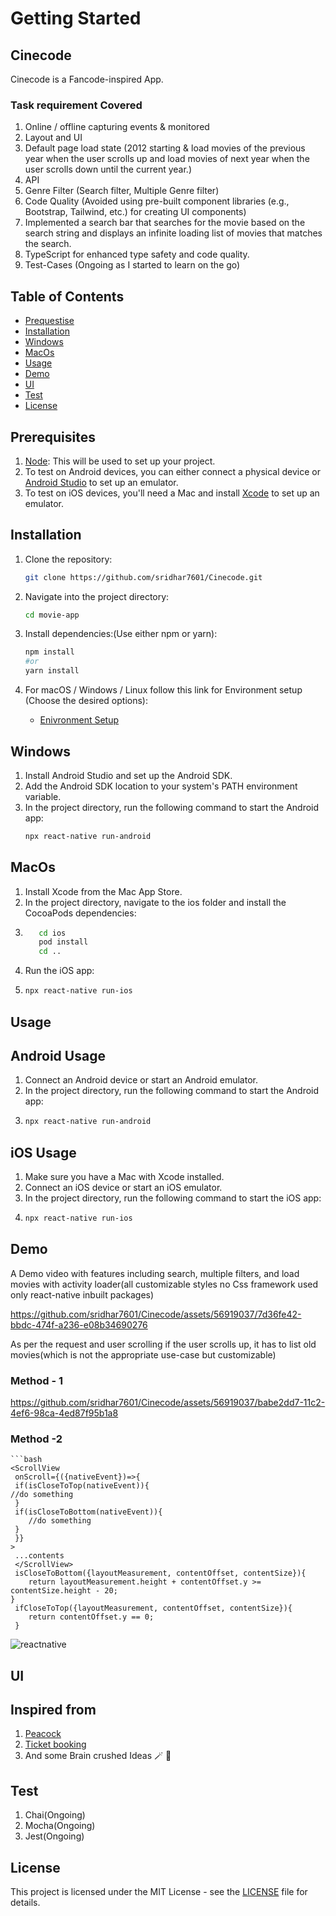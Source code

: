# Getting Started
## Cinecode

Cinecode is a Fancode-inspired App.
### Task requirement Covered
1. Online / offline capturing events & monitored
2. Layout and UI
3. Default page load state (2012 starting & load movies of the previous year when the user scrolls up and load
movies of next year when the user scrolls down until the current year.)
4. API
5. Genre Filter (Search filter, Multiple Genre filter)
6. Code Quality (Avoided using pre-built component libraries (e.g., Bootstrap, Tailwind, etc.) for
creating UI components)
7. Implemented a search bar that searches for the movie based on the search string
and displays an infinite loading list of movies that matches the search.
8. TypeScript for enhanced type safety and code quality.
9. Test-Cases (Ongoing as I started to learn on the go)

## Table of Contents

- [Prequestise](#prerequisites)
- [Installation](#installation)
- [Windows](#windows)
- [MacOs](#macos)
- [Usage](#usage)
- [Demo](#demo)
- [UI](#ui)
- [Test](#test)
- [License](#license)

## Prerequisites

1. [Node](https://nodejs.org/en): This will be used to set up your project.
2. To test on Android devices, you can either connect a physical device or [Android Studio](https://developer.android.com/studio) to set up an emulator.
3. To test on iOS devices, you'll need a Mac and install [Xcode](https://developer.apple.com/xcode/) to set up an emulator.

## Installation

1. Clone the repository:

   ```bash
   git clone https://github.com/sridhar7601/Cinecode.git
2. Navigate into the project directory:

   ```bash
   cd movie-app
3. Install dependencies:(Use either npm or yarn):

   ```bash
   npm install
   #or
   yarn install
4. For macOS / Windows / Linux follow this link for Environment setup (Choose the desired options):
     - [Enivronment Setup](https://reactnative.dev/docs/environment-setup)

 ## Windows

1. Install Android Studio and set up the Android SDK.
2. Add the Android SDK location to your system's PATH environment variable.
3. In the project directory, run the following command to start the Android app:
      ```bash
      npx react-native run-android
## MacOs 

1. Install Xcode from the Mac App Store.
2. In the project directory, navigate to the ios folder and install the CocoaPods dependencies:
3. 
     ```bash
        cd ios
        pod install
        cd ..
4. Run the iOS app:
5. 
    ```bash
    npx react-native run-ios
## Usage

## Android Usage

1. Connect an Android device or start an Android emulator.
2. In the project directory, run the following command to start the Android app:
3. 
    ```bash
    npx react-native run-android
## iOS Usage

1. Make sure you have a Mac with Xcode installed.
2. Connect an iOS device or start an iOS emulator.
3. In the project directory, run the following command to start the iOS app:
4. 
      ```bash
      npx react-native run-ios
## Demo

A Demo video with features including search, multiple filters, and load movies with activity loader(all customizable styles no Css framework used only react-native inbuilt packages)


https://github.com/sridhar7601/Cinecode/assets/56919037/7d36fe42-bbdc-474f-a236-e08b34690276

As per the request and user scrolling if the user scrolls up, it has to list old movies(which is not the appropriate use-case but customizable)

### Method - 1
https://github.com/sridhar7601/Cinecode/assets/56919037/babe2dd7-11c2-4ef6-98ca-4ed87f95b1a8
### Method -2 
    ```bash
    <ScrollView
     onScroll={({nativeEvent})=>{
     if(isCloseToTop(nativeEvent)){
    //do something
     }
     if(isCloseToBottom(nativeEvent)){
        //do something
     }
     }}
    >
     ...contents
     </ScrollView>
     isCloseToBottom({layoutMeasurement, contentOffset, contentSize}){
        return layoutMeasurement.height + contentOffset.y >= contentSize.height - 20;
    }
     ifCloseToTop({layoutMeasurement, contentOffset, contentSize}){
        return contentOffset.y == 0;
     }
![reactnative](https://github.com/sridhar7601/Cinecode/assets/56919037/e62e1669-2afa-4109-8d73-3e79f7ffb031)


## UI 
## Inspired from 
1. [Peacock](https://www.figma.com/file/bzLo9Lx3iBcB6VyP7XOeZC/PeacockApp?type=design&mode=design&t=Btju8kDZiqhV0Pjg-1)
2. [Ticket booking](https://dribbble.com/shots/18133523-Movie-Tickets-Mobile-App)
3. And some Brain crushed Ideas 🪄 🚀

## Test

1. Chai(Ongoing)
2. Mocha(Ongoing)
3. Jest(Ongoing)



## License

This project is licensed under the MIT License - see the [LICENSE](LICENSE) file for details.
